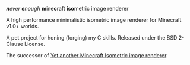 _**n**ever_ _**e**nough_ **m**ine**c**raft **iso**metric image renderer

A high performance minimalistic isometric image renderer for Minecraft v1.0+ worlds.

A pet project for honing (forging) my C skills. Released under the BSD 2-Clause License.

The successor of [Yet another Minecraft Isometric image renderer](https://code.google.com/p/yamciso/).

